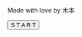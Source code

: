 <html>
 <head> 
  <meta charset="UTF-8"> 
  <script src="https://cdnjs.cloudflare.com/ajax/libs/three.js/110/three.js"></script> 
  <script src="https://threejsfundamentals.org/threejs/resources/threejs/r113/examples/js/controls/OrbitControls.js"></script> 
  <script src="https://cdn.bootcss.com/cannon.js/0.6.2/cannon.js"></script> 
 </head> 
 <body> 
  <div id="author"> 
   <p>Made with love by 木本</p> 
  </div> 
  <video id="video" loop="" crossorigin="anonymous" playsinline="" style="display:none"> <!--         <source src="https://threejs.org/examples/textures/sintel.ogv" type="video/ogg; codecs=&quot;theora, vorbis&quot;"> --> 
   <source src="https://oliverxh.github.io/video/video_01.mp4" type="video/mp4; codecs=&quot;avc1.42E01E, mp4a.40.2&quot;"> 
  </video> <button type="button" id="start">S T A R T</button> 
  <div id="viewport"></div> 
 </body>
</html>
